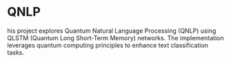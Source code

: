 # QNLP
his project explores Quantum Natural Language Processing (QNLP) using QLSTM (Quantum Long Short-Term Memory) networks. The implementation leverages quantum computing principles to enhance text classification tasks.
